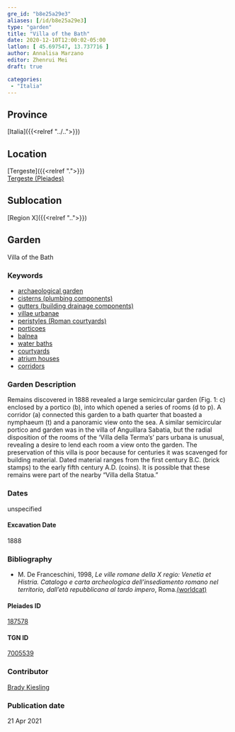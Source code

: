 ```yaml
---
gre_id: "b8e25a29e3"
aliases: [/id/b8e25a29e3]
type: "garden"
title: "Villa of the Bath"
date: 2020-12-10T12:00:02-05:00
latlon: [ 45.697547, 13.737716 ]
author: Annalisa Marzano
editor: Zhenrui Mei
draft: true

categories:
 - "Italia"
---
```


## Province

[Italia]({{<relref "../..">}})

<!--### Province Description-->

<!-- DESCRIPTION -->


## Location

[Tergeste]({{<relref ".">}}) \
[Tergeste (Pleiades)](https://pleiades.stoa.org/places/187578)

<!--### Location Description-->

<!-- LEAVE THIS BLANK FOR NOW -->

## Sublocation

[Region X]({{<relref "..">}})

<!--### Sublocation Description-->

<!-- DESCRIPTION -->


## Garden

Villa of the Bath

### Keywords

- [archaeological garden](#)
- [cisterns (plumbing components)](http://vocab.getty.edu/page/aat/300052558)
- [gutters (building drainage components)](http://vocab.getty.edu/page/aat/300052565)
- [villae urbanae](http://vocab.getty.edu/page/aat/300005520)
- [peristyles (Roman courtyards)](http://vocab.getty.edu/page/aat/300004029)
- [porticoes](http://vocab.getty.edu/page/aat/300004145)
- [balnea](http://vocab.getty.edu/page/aat/300120377)
- [water baths](http://vocab.getty.edu/page/aat/300248755)
- [courtyards](http://vocab.getty.edu/page/aat/300004095)
- [atrium houses](http://vocab.getty.edu/page/aat/300005451)
- [corridors](http://vocab.getty.edu/page/aat/300004294)

### Garden Description

Remains discovered in 1888 revealed a large semicircular garden (Fig. 1: c) enclosed by a portico (b), into which opened a series of rooms (d to p).  A corridor (a) connected this garden to a bath quarter that boasted a nymphaeum (t) and a panoramic view onto the sea.  A similar semicircular portico and garden was in the villa of Anguillara Sabatia, but the radial disposition of the rooms of the ‘Villa della Terma’s’ pars urbana is unusual, revealing a desire to lend each room a view onto the garden.  The preservation of this villa is poor because for centuries it was scavenged for building material.  Dated material ranges from the first century B.C. (brick stamps) to the early fifth century A.D. (coins).  It is possible that these remains were part of the nearby “Villa della Statua.”

<!--### Maps-->

<!--
OLD WAY (DO NOT USE)
![alt_text](../../images/image_name.ext)
*CAPTION*

NEW WAY ↓↓↓↓
{{< image src="../image_name.ext" alt="ALT_TEXT" title="CAPTION" >}}
-->
### Dates

unspecified

#### Excavation Date

1888

### Bibliography

*  M. De Franceschini, 1998, *Le ville romane della X regio: Venetia et Histria. Catalogo e carta archeologica dell’insediamento romano nel territorio, dall’età repubblicana al tardo impero*, Roma.[(worldcat)](http://www.worldcat.org/oclc/1071842281)

<!--#### Periodo ID-->

<!-- [PERIODO_ID](https://pleiades.stoa.org/places/PLEIADES_ID) -->

#### Pleiades ID

[187578](https://pleiades.stoa.org/places/187578)

#### TGN ID

[7005539](hhttp://vocab.getty.edu/page/tgn/7005539)

### Contributor

[Brady Kiesling](https://pleiades.stoa.org/author/bkiesling)

### Publication date


21 Apr 2021

<!--### Related articles-->

<!-- Links to other related articles. Leave blank for now -->
